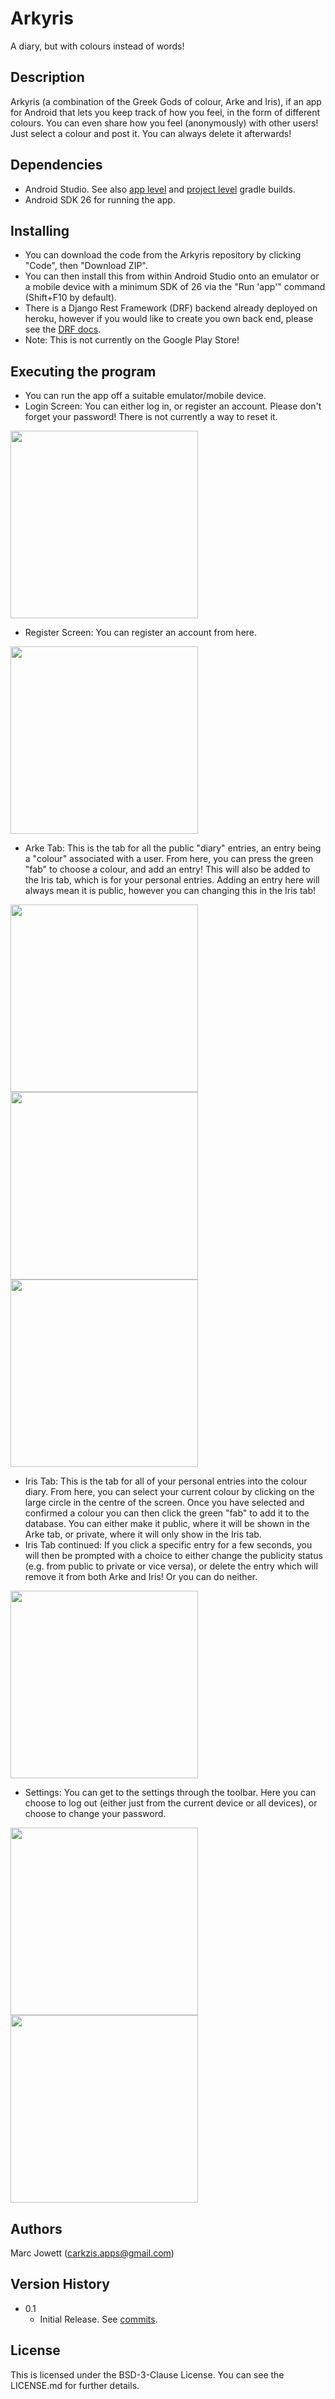 # Arkyris
A diary, but with colours instead of words!

## Description
Arkyris (a combination of the Greek Gods of colour, Arke and Iris), if an app for Android that lets you keep track of how you feel, in the form of different colours.  You can even share how you feel (anonymously) with other users!  Just select a colour and post it.  You can always delete it afterwards!

## Dependencies
* Android Studio. See also [app level](https://github.com/Carkzis/Arkyris/blob/main/app/build.gradle) and [project level](https://github.com/Carkzis/Arkyris/blob/main/build.gradle) gradle builds.
* Android SDK 26 for running the app.

## Installing
* You can download the code from the Arkyris repository by clicking "Code", then "Download ZIP".
* You can then install this from within Android Studio onto an emulator or a mobile device with a minimum SDK of 26 via the "Run 'app'" command (Shift+F10 by default).
* There is a Django Rest Framework (DRF) backend already deployed on heroku, however if you would like to create you own back end, please see the [DRF docs](https://www.django-rest-framework.org/).
* Note: This is not currently on the Google Play Store!

## Executing the program
* You can run the app off a suitable emulator/mobile device.
* Login Screen: You can either log in, or register an account.  Please don't forget your password!  There is not currently a way to reset it.

<img src="https://github.com/Carkzis/Arkyris/blob/main/arkyris_screenshots/arkyris_login.jpg?raw=true" width="300" />

* Register Screen:  You can register an account from here.

<img src="https://github.com/Carkzis/Arkyris/blob/main/arkyris_screenshots/arkyris_register.jpg?raw=true" width="300" />

* Arke Tab:  This is the tab for all the public "diary" entries, an entry being a "colour" associated with a user.  From here, you can press the green "fab" to choose a colour, and add an entry!  This will also be added to the Iris tab, which is for your personal entries.  Adding an entry here will always mean it is public, however you can changing this in the Iris tab!

<img src="https://github.com/Carkzis/Arkyris/blob/main/arkyris_screenshots/arkyris_main_light.jpg?raw=true" width="300" />
<img src="https://github.com/Carkzis/Arkyris/blob/main/arkyris_screenshots/arkyris_main_dark.jpg?raw=true" width="300" />
<img src="https://github.com/Carkzis/Arkyris/blob/main/arkyris_screenshots/arkyris_color_picker.jpg?raw=true" width="300" />

* Iris Tab:  This is the tab for all of your personal entries into the colour diary.  From here, you can select your current colour by clicking on the large circle in the centre of the screen.  Once you have selected and confirmed a colour you can then click the green "fab" to add it to the database.  You can either make it public, where it will be shown in the Arke tab, or private, where it will only show in the Iris tab.
* Iris Tab continued:  If you click a specific entry for a few seconds, you will then be prompted with a choice to either change the publicity status (e.g. from public to private or vice versa), or delete the entry which will remove it from both Arke and Iris!  Or you can do neither.

<img src="https://github.com/Carkzis/Arkyris/blob/main/arkyris_screenshots/arkyris_private.jpg?raw=true" width="300" />

* Settings:  You can get to the settings through the toolbar.  Here you can choose to log out (either just from the current device or all devices), or choose to change your password.

<img src="https://github.com/Carkzis/Arkyris/blob/main/arkyris_screenshots/arkyris_settings.jpg?raw=true" width="300" />

<img src="https://github.com/Carkzis/Arkyris/blob/main/arkyris_screenshots/arkyris_change_password.jpg?raw=true" width="300" /> 

## Authors
Marc Jowett (carkzis.apps@gmail.com)

## Version History
* 0.1
  * Initial Release.  See [commits](https://github.com/Carkzis/Arkyris/commits/main).

## License
This is licensed under the BSD-3-Clause License.  You can see the LICENSE.md for further details.
